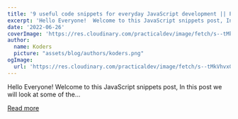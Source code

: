 ```yaml
---
title: '9 useful code snippets for everyday JavaScript development || Part 1'
excerpt: 'Hello Everyone!  Welcome to this JavaScript snippets post, In this post we will look at some of the...'
date: '2022-06-26'
coverImage: 'https://res.cloudinary.com/practicaldev/image/fetch/s--tMkVhvxG--/c_imagga_scale,f_auto,fl_progressive,h_420,q_auto,w_1000/https://dev-to-uploads.s3.amazonaws.com/uploads/articles/jxw08xpzfu713jddlodo.png'
author:
  name: Koders
  picture: "assets/blog/authors/koders.png"
ogImage:
  url: 'https://res.cloudinary.com/practicaldev/image/fetch/s--tMkVhvxG--/c_imagga_scale,f_auto,fl_progressive,h_420,q_auto,w_1000/https://dev-to-uploads.s3.amazonaws.com/uploads/articles/jxw08xpzfu713jddlodo.png'
---
```


Hello Everyone!  Welcome to this JavaScript snippets post, In this post we will look at some of the...

[Read more](https://dev.to/swastikyadav/9-useful-code-snippets-for-everyday-javascript-development-part-1-478a)
